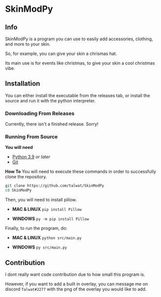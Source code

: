 SkinModPy 
===
## Info
SkinModPy is a program you can use to easily add accessories, clothing, and more to your skin.

So, for example, you can give your skin a chrismas hat.

Its main use is for events like christmas, to give your skin a cool christmas vibe.

## Installation
You can either install the executable from the releases tab, or install the source and run it with the python interpreter.

### Downloading From Releases
Currently, there isn't a finished release. Sorry!

### Running From Source
**You will need**
* [Python 3.9](https://www.python.org/) *or later*
* [Git](https://git-scm.com/)

**How To**
You will need to execute these commands in order to successfully clone the repository.
```bash
git clone https://github.com/talwat/SkinModPy
cd SkinModPy
```
Then, you will need to install pillow.

* **MAC & LINUX** `pip install Pillow`

* **WINDOWS** `py -m pip install Pillow`

Finally, to run the program, do:

* **MAC & LINUX** `python src/main.py`

* **WINDOWS** `py src/main.py`

## Contribution
I dont really want code contribution due to how small this program is.

However, if you want to add a built in overlay, you can message me on discord `Talwat#2277` with the png of the overlay you would like to add.